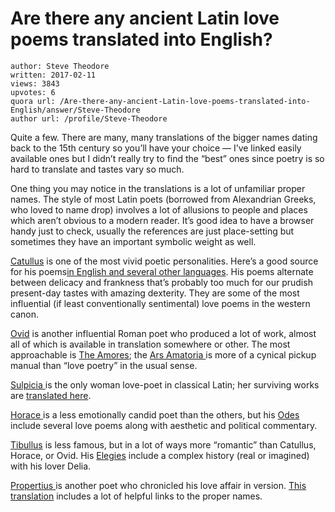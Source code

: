# Are there any ancient Latin love poems translated into English?

	author: Steve Theodore
	written: 2017-02-11
	views: 3843
	upvotes: 6
	quora url: /Are-there-any-ancient-Latin-love-poems-translated-into-English/answer/Steve-Theodore
	author url: /profile/Steve-Theodore


Quite a few. There are many, many translations of the bigger names dating back to the 15th century so you’ll have your choice — I’ve linked easily available ones but I didn’t really try to find the “best” ones since poetry is so hard to translate and tastes vary so much.

One thing you may notice in the translations is a lot of unfamiliar proper names. The style of most Latin poets (borrowed from Alexandrian Greeks, who loved to name drop) involves a lot of allusions to people and places which aren’t obvious to a modern reader. It’s good idea to have a browser handy just to check, usually the references are just place-setting but sometimes they have an important symbolic weight as well.



[Catullus](https://en.wikipedia.org/wiki/Catullus) is one of the most vivid poetic personalities. Here’s a good source for his poems[in English and several other languages](http://rudy.negenborn.net/catullus/?l=l). His poems alternate between delicacy and frankness that’s probably too much for our prudish present-day tastes with amazing dexterity. They are some of the most influential (if least conventionally sentimental) love poems in the western canon.

[Ovid](https://en.wikipedia.org/wiki/Ovid) is another influential Roman poet who produced a lot of work, almost all of which is available in translation somewhere or other. The most approachable is [The Amores](http://www.poetryintranslation.com/PITBR/Latin/AmoresBkI.htm); the [Ars Amatoria ](http://www.poetryintranslation.com/PITBR/Latin/ArtofLoveBkI.htm)is more of a cynical pickup manual than “love poetry” in the usual sense.

[Sulpicia ](https://en.wikipedia.org/wiki/Sulpicia)is the only woman love-poet in classical Latin; her surviving works are [translated here](http://Sulpicia (http://www.stoa.org/diotima/anthology/sulpicia-anth.shtml) ).

[Horace ](https://en.wikipedia.org/wiki/Horace)is a less emotionally candid poet than the others, but his [Odes](http://www.poetryintranslation.com/PITBR/Latin/HoraceOdesBkI.htm) include several love poems along with aesthetic and political commentary.

[Tibullus](https://www.britannica.com/biography/Albius-Tibullus) is less famous, but in a lot of ways more “romantic” than Catullus, Horace, or Ovid. His [Elegies](http://www.poetryintranslation.com/PITBR/Latin/Tibullus.htm) include a complex history (real or imagined) with his lover Delia.

[Propertius ](https://en.wikipedia.org/wiki/Propertius)is another poet who chronicled his love affair in version. [This translation](http://www.poetryintranslation.com/PITBR/Latin/PropertiusBkOne.htm#anchor_Toc201112140) includes a lot of helpful links to the proper names.

